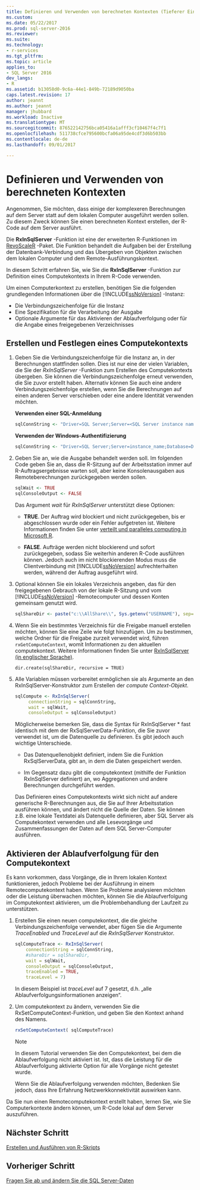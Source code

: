 ```yaml
---
title: Definieren und Verwenden von berechneten Kontexten (Tieferer Einblick in Data Science) | Microsoft-Dokumentation
ms.custom: 
ms.date: 05/22/2017
ms.prod: sql-server-2016
ms.reviewer: 
ms.suite: 
ms.technology:
- r-services
ms.tgt_pltfrm: 
ms.topic: article
applies_to:
- SQL Server 2016
dev_langs:
- R
ms.assetid: b13058d0-9c6a-44e1-849b-72189d9050ba
caps.latest.revision: 17
author: jeannt
ms.author: jeannt
manager: jhubbard
ms.workload: Inactive
ms.translationtype: MT
ms.sourcegitcommit: 876522142756bca05416a1afff3cf10467f4c7f1
ms.openlocfilehash: 511738cfce795600bcfa06a95de4cdf3d6b503bb
ms.contentlocale: de-de
ms.lasthandoff: 09/01/2017

---
```

# <a name="define-and-use-compute-contexts"></a>Definieren und Verwenden von berechneten Kontexten


Angenommen, Sie möchten, dass einige der komplexeren Berechnungen auf dem Server statt auf dem lokalen Computer ausgeführt werden sollen. Zu diesem Zweck können Sie einen berechneten Kontext erstellen, der R-Code auf dem Server ausführt.

Die **RxInSqlServer** -Funktion ist eine der erweiterten R-Funktionen im [RevoScaleR](https://msdn.microsoft.com/microsoft-r/scaler/scaler) -Paket. Die Funktion behandelt die Aufgaben bei der Erstellung der Datenbank-Verbindung und das Übergeben von Objekten zwischen dem lokalen Computer und dem Remote-Ausführungskontext.

In diesem Schritt erfahren Sie, wie Sie die **RxInSqlServer** -Funktion zur Definition eines Computekontexts in Ihrem R-Code verwenden.

Um einen Computerkontext zu erstellen, benötigen Sie die folgenden grundlegenden Informationen über die [!INCLUDE[ssNoVersion](../../includes/ssnoversion-md.md)] -Instanz:

- Die Verbindungszeichenfolge für die Instanz
- Eine Spezifikation für die Verarbeitung der Ausgabe
- Optionale Argumente für das Aktivieren der Ablaufverfolgung oder für die Angabe eines freigegebenen Verzeichnisses

## <a name="create-and-set-a-compute-context"></a>Erstellen und Festlegen eines Computekontexts

1. Geben Sie die Verbindungszeichenfolge für die Instanz an, in der Berechnungen stattfinden sollen.  Dies ist nur eine der vielen Variablen, die Sie der *RxInSqlServer* -Funktion zum Erstellen des Computekontexts übergeben. Sie können die Verbindungszeichenfolge erneut verwenden, die Sie zuvor erstellt haben. Alternativ können Sie auch eine andere Verbindungszeichenfolge erstellen, wenn Sie die Berechnungen auf einen anderen Server verschieben oder eine andere Identität verwenden möchten.

    **Verwenden einer SQL-Anmeldung**

      ```R
      sqlConnString <- "Driver=SQL Server;Server=<SQL Server instance name>; Database=<database name>;Uid=<SQL user name>;Pwd=<password>"
      ```

    **Verwenden der Windows-Authentifizierung**

      ```R
      sqlConnString <- "Driver=SQL Server;Server=instance_name;Database=DeepDive;Trusted_Connection=True"
      ```
2. Geben Sie an, wie die Ausgabe behandelt werden soll. Im folgenden Code geben Sie an, dass die R-Sitzung auf der Arbeitsstation immer auf R-Auftragsergebnisse warten soll, aber keine Konsolenausgaben aus Remoteberechnungen zurückgegeben werden sollen.
  
    ```R
    sqlWait <- TRUE
    sqlConsoleOutput <- FALSE
    ```
  
    Das Argument *wait* für *RxInSqlServer* unterstützt diese Optionen:
  
    -   **TRUE**. Der Auftrag wird blockiert und nicht zurückgegeben, bis er abgeschlossen wurde oder ein Fehler aufgetreten ist.  Weitere Informationen finden Sie unter [verteilt und paralleles computing in Microsoft R](https://msdn.microsoft.com/microsoft-r/scaler-distributed-computing).
  
    -   **FALSE**. Aufträge werden nicht blockierend und sofort zurückgegeben, sodass Sie weiterhin anderen R-Code ausführen können. Jedoch auch im nicht blockierenden Modus muss die Clientverbindung mit [!INCLUDE[ssNoVersion](../../includes/ssnoversion-md.md)] aufrechterhalten werden, während der Auftrag ausgeführt wird.

3. Optional können Sie ein lokales Verzeichnis angeben, das für den freigegebenen Gebrauch von der lokale R-Sitzung und vom  [!INCLUDE[ssNoVersion](../../includes/ssnoversion-md.md)] -Remotecomputer und dessen Konten gemeinsam genutzt wird.

    ```R
    sqlShareDir <- paste("c:\\AllShare\\", Sys.getenv("USERNAME"), sep="")
    ```
    
4. Wenn Sie ein bestimmtes Verzeichnis für die Freigabe manuell erstellen möchten, können Sie eine Zeile wie folgt hinzufügen. Um zu bestimmen, welche Ordner für die Freigabe zurzeit verwendet wird, führen `rxGetComputeContext`, womit Informationen zu den aktuellen computekontext. Weitere Informationen finden Sie unter [RxInSqlServer (in englischer Sprache)](https://msdn.microsoft.com/microsoft-r/scaler/packagehelp/rxinsqlserver).

    ```
    dir.create(sqlShareDir, recursive = TRUE)
    ```

4. Alle Variablen müssen vorbereitet ermöglichen sie als Argumente an den RxInSqlServer-Konstruktor zum Erstellen der *compute Context-Objekt*.

    ```R
    sqlCompute <- RxInSqlServer(  
         connectionString = sqlConnString,
         wait = sqlWait,
         consoleOutput = sqlConsoleOutput)
    ```
    
    Möglicherweise bemerken Sie, dass die Syntax für RxInSqlServer * fast identisch mit dem der RxSqlServerData-Funktion, die Sie zuvor verwendet ist, um die Datenquelle zu definieren. Es gibt jedoch auch wichtige Unterschiede.
      
    - Das Datenquellenobjekt definiert, indem Sie die Funktion RxSqlServerData, gibt an, in dem die Daten gespeichert werden.
    
    - Im Gegensatz dazu gibt die computekontext (mithilfe der Funktion RxInSqlServer definiert) an, wo Aggregationen und andere Berechnungen durchgeführt werden.
    
    Das Definieren eines Computekontexts wirkt sich nicht auf andere generische R-Berechnungen aus, die Sie auf Ihrer Arbeitsstation ausführen können, und ändert nicht die Quelle der Daten. Sie können z.B. eine lokale Textdatei als Datenquelle definieren, aber SQL Server als Computekontext verwenden und alle Lesevorgänge und Zusammenfassungen der Daten auf dem SQL Server-Computer ausführen.

## <a name="enable-tracing-on-the-compute-context"></a>Aktivieren der Ablaufverfolgung für den Computekontext

Es kann vorkommen, dass Vorgänge, die in Ihrem lokalen Kontext funktionieren, jedoch Probleme bei der Ausführung in einem Remotecomputekontext haben. Wenn Sie Probleme analysieren möchten oder die Leistung überwachen möchten, können Sie die Ablaufverfolgung im Computekontext aktivieren, um die Problembehandlung der Laufzeit zu unterstützen.

1. Erstellen Sie einen neuen computekontext, die die gleiche Verbindungszeichenfolge verwendet, aber fügen Sie die Argumente *TraceEnabled* und *TraceLevel* auf die *RxInSqlServer* Konstruktor.

    ```R
    sqlComputeTrace <- RxInSqlServer(
        connectionString = sqlConnString,
        #shareDir = sqlShareDir,
        wait = sqlWait,
        consoleOutput = sqlConsoleOutput,
        traceEnabled = TRUE,
        traceLevel = 7)
    ```
  
    In diesem Beispiel ist *traceLevel* auf 7 gesetzt, d.h. „alle Ablaufverfolgungsinformationen anzeigen“.

2. Um computekontext zu ändern, verwenden Sie die RxSetComputeContext-Funktion, und geben Sie den Kontext anhand des Namens.

    ```R
    rxSetComputeContext( sqlComputeTrace)
    ```

    > [!NOTE]
    > 
    > In diesem Tutorial verwenden Sie den Computekontext, bei dem die Ablaufverfolgung nicht aktiviert ist. Ist, dass die Leistung für die Ablaufverfolgung aktivierte Option für alle Vorgänge nicht getestet wurde.
    > 
    > Wenn Sie die Ablaufverfolgung verwenden möchten, Bedenken Sie jedoch, dass Ihre Erfahrung Netzwerkkonnektivität auswirken kann.

Da Sie nun einen Remotecomputekontext erstellt haben, lernen Sie, wie Sie Computerkontexte ändern können, um R-Code lokal auf dem Server auszuführen.

## <a name="next-step"></a>Nächster Schritt

[Erstellen und Ausführen von R-Skripts](../../advanced-analytics/tutorials/deepdive-create-and-run-r-scripts.md)


## <a name="previous-step"></a>Vorheriger Schritt

[Fragen Sie ab und ändern Sie die SQL Server-Daten](../../advanced-analytics/tutorials/deepdive-query-and-modify-the-sql-server-data.md)



